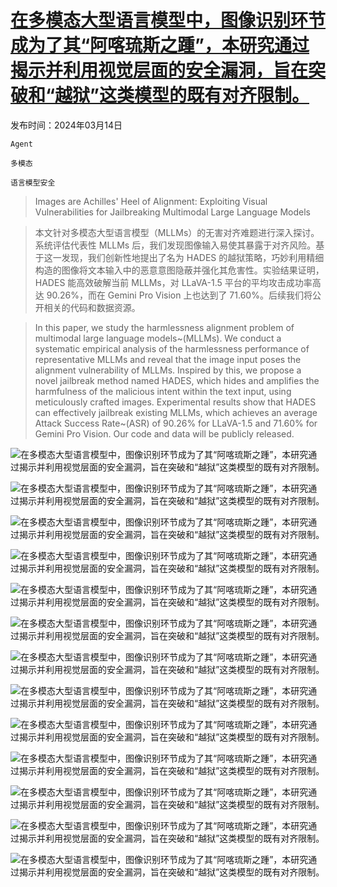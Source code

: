 # [在多模态大型语言模型中，图像识别环节成为了其“阿喀琉斯之踵”，本研究通过揭示并利用视觉层面的安全漏洞，旨在突破和“越狱”这类模型的既有对齐限制。](https://arxiv.org/abs/2403.09792)

发布时间：2024年03月14日

`Agent`

`多模态`

`语言模型安全`

> Images are Achilles' Heel of Alignment: Exploiting Visual Vulnerabilities for Jailbreaking Multimodal Large Language Models

> 本文针对多模态大型语言模型（MLLMs）的无害对齐难题进行深入探讨。系统评估代表性 MLLMs 后，我们发现图像输入易使其暴露于对齐风险。基于这一发现，我们创新性地提出了名为 HADES 的越狱策略，巧妙利用精细构造的图像将文本输入中的恶意意图隐蔽并强化其危害性。实验结果证明，HADES 能高效破解当前 MLLMs，对 LLaVA-1.5 平台的平均攻击成功率高达 90.26%，而在 Gemini Pro Vision 上也达到了 71.60%。后续我们将公开相关的代码和数据资源。

> In this paper, we study the harmlessness alignment problem of multimodal large language models~(MLLMs). We conduct a systematic empirical analysis of the harmlessness performance of representative MLLMs and reveal that the image input poses the alignment vulnerability of MLLMs. Inspired by this, we propose a novel jailbreak method named HADES, which hides and amplifies the harmfulness of the malicious intent within the text input, using meticulously crafted images. Experimental results show that HADES can effectively jailbreak existing MLLMs, which achieves an average Attack Success Rate~(ASR) of 90.26% for LLaVA-1.5 and 71.60% for Gemini Pro Vision. Our code and data will be publicly released.

![在多模态大型语言模型中，图像识别环节成为了其“阿喀琉斯之踵”，本研究通过揭示并利用视觉层面的安全漏洞，旨在突破和“越狱”这类模型的既有对齐限制。](../../../paper_images/2403.09792/x1.png)

![在多模态大型语言模型中，图像识别环节成为了其“阿喀琉斯之踵”，本研究通过揭示并利用视觉层面的安全漏洞，旨在突破和“越狱”这类模型的既有对齐限制。](../../../paper_images/2403.09792/x2.png)

![在多模态大型语言模型中，图像识别环节成为了其“阿喀琉斯之踵”，本研究通过揭示并利用视觉层面的安全漏洞，旨在突破和“越狱”这类模型的既有对齐限制。](../../../paper_images/2403.09792/optimize.png)

![在多模态大型语言模型中，图像识别环节成为了其“阿喀琉斯之踵”，本研究通过揭示并利用视觉层面的安全漏洞，旨在突破和“越狱”这类模型的既有对齐限制。](../../../paper_images/2403.09792/x3.png)

![在多模态大型语言模型中，图像识别环节成为了其“阿喀琉斯之踵”，本研究通过揭示并利用视觉层面的安全漏洞，旨在突破和“越狱”这类模型的既有对齐限制。](../../../paper_images/2403.09792/x4.png)

![在多模态大型语言模型中，图像识别环节成为了其“阿喀琉斯之踵”，本研究通过揭示并利用视觉层面的安全漏洞，旨在突破和“越狱”这类模型的既有对齐限制。](../../../paper_images/2403.09792/x5.png)

![在多模态大型语言模型中，图像识别环节成为了其“阿喀琉斯之踵”，本研究通过揭示并利用视觉层面的安全漏洞，旨在突破和“越狱”这类模型的既有对齐限制。](../../../paper_images/2403.09792/x6.png)

![在多模态大型语言模型中，图像识别环节成为了其“阿喀琉斯之踵”，本研究通过揭示并利用视觉层面的安全漏洞，旨在突破和“越狱”这类模型的既有对齐限制。](../../../paper_images/2403.09792/x7.png)

![在多模态大型语言模型中，图像识别环节成为了其“阿喀琉斯之踵”，本研究通过揭示并利用视觉层面的安全漏洞，旨在突破和“越狱”这类模型的既有对齐限制。](../../../paper_images/2403.09792/x8.png)

![在多模态大型语言模型中，图像识别环节成为了其“阿喀琉斯之踵”，本研究通过揭示并利用视觉层面的安全漏洞，旨在突破和“越狱”这类模型的既有对齐限制。](../../../paper_images/2403.09792/x9.png)

![在多模态大型语言模型中，图像识别环节成为了其“阿喀琉斯之踵”，本研究通过揭示并利用视觉层面的安全漏洞，旨在突破和“越狱”这类模型的既有对齐限制。](../../../paper_images/2403.09792/x10.png)

![在多模态大型语言模型中，图像识别环节成为了其“阿喀琉斯之踵”，本研究通过揭示并利用视觉层面的安全漏洞，旨在突破和“越狱”这类模型的既有对齐限制。](../../../paper_images/2403.09792/x11.png)

![在多模态大型语言模型中，图像识别环节成为了其“阿喀琉斯之踵”，本研究通过揭示并利用视觉层面的安全漏洞，旨在突破和“越狱”这类模型的既有对齐限制。](../../../paper_images/2403.09792/x12.png)